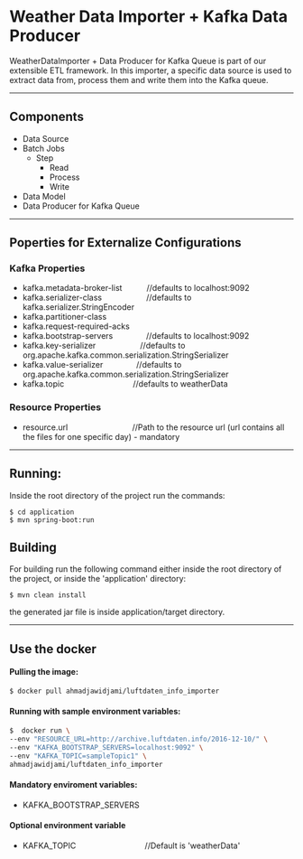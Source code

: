 
# Weather Data Importer + Kafka Data Producer

WeatherDataImporter + Data Producer for Kafka Queue is part of our extensible ETL framework. In this importer, a specific data source is used to extract data from, process them and write them into the Kafka queue.

-----------------------------
## Components

- Data Source
- Batch Jobs
  - Step
      - Read
      - Process
      - Write
- Data Model
- Data Producer for Kafka Queue

-------------------------------

## Poperties for Externalize Configurations 

### Kafka Properties

* kafka.metadata-broker-list &nbsp;&nbsp;&nbsp;&nbsp;&nbsp;&nbsp;&nbsp;&nbsp;&nbsp; //defaults to localhost:9092
* kafka.serializer-class      &nbsp;&nbsp;&nbsp;&nbsp;&nbsp;&nbsp;&nbsp;&nbsp;&nbsp;&nbsp;&nbsp;&nbsp;&nbsp;&nbsp;&nbsp;&nbsp;&nbsp;&nbsp; //defaults to kafka.serializer.StringEncoder
* kafka.partitioner-class     &nbsp;&nbsp;&nbsp;&nbsp;&nbsp;&nbsp;&nbsp;&nbsp;&nbsp;
* kafka.request-required-acks &nbsp;&nbsp;&nbsp;&nbsp;&nbsp;&nbsp;&nbsp;&nbsp;&nbsp;
* kafka.bootstrap-servers     &nbsp;&nbsp;&nbsp;&nbsp;&nbsp;&nbsp;&nbsp;&nbsp;&nbsp;&nbsp;&nbsp;&nbsp;&nbsp; //defaults to localhost:9092
* kafka.key-serializer         &nbsp;&nbsp;&nbsp;&nbsp;&nbsp;&nbsp;&nbsp;&nbsp;&nbsp;&nbsp;&nbsp;&nbsp;&nbsp;&nbsp;&nbsp;&nbsp;&nbsp;&nbsp; //defaults to org.apache.kafka.common.serialization.StringSerializer
* kafka.value-serializer      &nbsp;&nbsp;&nbsp;&nbsp;&nbsp;&nbsp;&nbsp;&nbsp;&nbsp;&nbsp;&nbsp;&nbsp;&nbsp; //defaults to org.apache.kafka.common.serialization.StringSerializer
* kafka.topic                 &nbsp;&nbsp;&nbsp;&nbsp;&nbsp;&nbsp;&nbsp;&nbsp;&nbsp;&nbsp;&nbsp;&nbsp;&nbsp;&nbsp;&nbsp;&nbsp;&nbsp;&nbsp;&nbsp;&nbsp;&nbsp;&nbsp;&nbsp;&nbsp;&nbsp;&nbsp;&nbsp;&nbsp;&nbsp; //defaults to weatherData


### Resource Properties

* resource.url  &nbsp;&nbsp;&nbsp;&nbsp;&nbsp;&nbsp;&nbsp;&nbsp;&nbsp; &nbsp;&nbsp;&nbsp;&nbsp;&nbsp;&nbsp;&nbsp;&nbsp;&nbsp;&nbsp;&nbsp;&nbsp;&nbsp;&nbsp;&nbsp;&nbsp;&nbsp;&nbsp;//Path to the resource url (url contains all the files for one specific day) - mandatory

--------------------------------

## Running:

Inside the root directory of the project run the commands:
```
$ cd application
$ mvn spring-boot:run
```

## Building

For building run the following command either inside the root directory of the project, or inside the 'application' directory:
```
$ mvn clean install
```
the generated jar file is inside application/target directory.

--------------------------------

## Use the docker

#### Pulling the image:

```sh
$ docker pull ahmadjawidjami/luftdaten_info_importer
```
#### Running with sample environment variables:

```sh
$  docker run \
--env "RESOURCE_URL=http://archive.luftdaten.info/2016-12-10/" \
--env "KAFKA_BOOTSTRAP_SERVERS=localhost:9092" \
--env "KAFKA_TOPIC=sampleTopic1" \
ahmadjawidjami/luftdaten_info_importer
```
#### Mandatory enviroment variables:

- KAFKA_BOOTSTRAP_SERVERS

#### Optional environment variable

- KAFKA_TOPIC &nbsp;&nbsp;&nbsp;&nbsp;&nbsp;&nbsp;&nbsp;&nbsp;&nbsp;&nbsp;&nbsp;&nbsp;&nbsp;&nbsp;&nbsp;&nbsp;&nbsp;&nbsp;&nbsp;&nbsp;&nbsp;&nbsp;&nbsp;&nbsp;&nbsp;&nbsp;&nbsp;&nbsp;&nbsp; //Default is 'weatherData'
